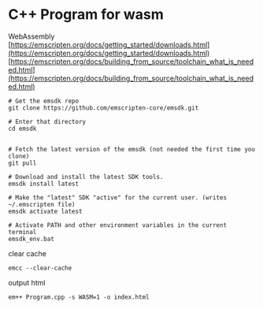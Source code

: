 # C++ Program for wasm
WebAssembly  
[https://emscripten.org/docs/getting_started/downloads.html](https://emscripten.org/docs/getting_started/downloads.html)  
[https://emscripten.org/docs/building_from_source/toolchain_what_is_needed.html](https://emscripten.org/docs/building_from_source/toolchain_what_is_needed.html)

```
# Get the emsdk repo
git clone https://github.com/emscripten-core/emsdk.git

# Enter that directory
cd emsdk


# Fetch the latest version of the emsdk (not needed the first time you clone)
git pull

# Download and install the latest SDK tools.
emsdk install latest

# Make the "latest" SDK "active" for the current user. (writes ~/.emscripten file)
emsdk activate latest

# Activate PATH and other environment variables in the current terminal
emsdk_env.bat
```
clear cache
```
emcc --clear-cache
```

output html
```
em++ Program.cpp -s WASM=1 -o index.html
```